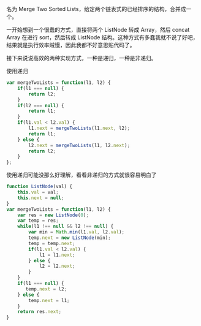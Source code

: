 名为 Merge Two Sorted Lists，给定两个链表式的已经排序的结构，合并成一个。

一开始想到一个很蠢的方式，直接将两个 ListNode 转成 Array，然后 concat Array 在进行 sort，然后转成 ListNode 结构。这种方式有多蠢我就不说了好吧，结果就是执行效率贼慢，因此我都不好意思贴代码了。

接下来说说高效的两种实现方式，一种是递归，一种是非递归。

使用递归
```js
var mergeTwoLists = function(l1, l2) {
    if(l1 === null) {
        return l2;
    }
    if(l2 === null) {
        return l1;
    }
    if(l1.val < l2.val) {
        l1.next = mergeTwoLists(l1.next, l2);
        return l1;
    } else {
        l2.next = mergeTwoLists(l1, l2.next);
        return l2;
    }
};
```

使用递归可能没那么好理解，看看非递归的方式就很容易明白了
```js
function ListNode(val) {
    this.val = val;
    this.next = null;
}
var mergeTwoLists = function(l1, l2) {
    var res = new ListNode(0);
    var temp = res;
    while(l1 !== null && l2 !== null) {
        var min = Math.min(l1.val, l2.val);
        temp.next = new ListNode(min);
        temp = temp.next;
        if(l1.val < l2.val) {
            l1 = l1.next;
        } else {
            l2 = l2.next;
        }
    }
    if(l1 === null) {
       temp.next = l2;
    } else {
        temp.next = l1;
    }
    return res.next;
}
```